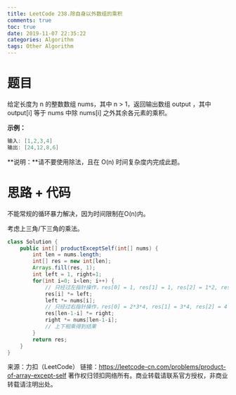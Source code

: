 ```yaml
---
title: LeetCode 238.除自身以外数组的乘积
comments: true
toc: true
date: 2019-11-07 22:35:22
categories: Algorithm
tags: Other Algorithm
---
```


# 题目

给定长度为 n 的整数数组 nums，其中 n > 1，返回输出数组 output ，其中 output[i] 等于 nums 中除 nums[i] 之外其余各元素的乘积。

**示例：**
```java
输入: [1,2,3,4]
输出: [24,12,8,6]
```

**说明：**请不要使用除法，且在 O(n) 时间复杂度内完成此题。

# 思路 + 代码

不能常规的循环暴力解决，因为时间限制在O(n)内。

考虑上三角/下三角的乘法。

```java
class Solution {
    public int[] productExceptSelf(int[] nums) {
        int len = nums.length;
        int[] res = new int[len];
        Arrays.fill(res, 1);
        int left = 1, right=1;
        for(int i=0; i<len; i++) {
            // 只经过左指针操作，res[0] = 1, res[1] = 1, res[2] = 1*2, res[3] = 1*2*3
            res[i] *= left;
            left *= nums[i];
            // 只经过右指针操作，res[0] = 2*3*4, res[1] = 3*4, res[2] = 4 res[3] = 1
            res[len-1-i] *= right;
            right *= nums[len-1-i];
            // 上下相乘得到结果
        }
        return res;
    }
}
```

来源：力扣（LeetCode）
链接：https://leetcode-cn.com/problems/product-of-array-except-self
著作权归领扣网络所有。商业转载请联系官方授权，非商业转载请注明出处。

